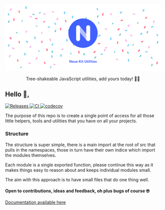 ![Hero](https://github.com/neuekit/utilities/raw/master/hero.png)

<p align="center">
  Tree-shakeable JavaScript utilities, add yours today! 🧑‍💻
</p>

## Hello 👋,

<a href="https://github.com/neuekit/utilities/releases">
<img src="https://img.shields.io/github/v/release/neuekit/utilities" alt="Releases" />
</a>

<a href="https://github.com/neuekit/utilities/actions">
<img src="https://img.shields.io/github/workflow/status/neuekit/utilities/test-coverage-ci" alt="CI" />
</a>

<a href="https://codecov.io/gh/neuekit/utilities">
<img src="https://img.shields.io/codecov/c/github/neuekit/utilites" alt="codecov" />
</a>

The purpose of this repo is to create a single point of access for all those little helpers, tools and utilities that you have on all your projects.

### Structure

The structure is super simple, there is a main import at the root of src that pulls in the namespaces, those in turn have their own indice which import the modules themselves.

Each module is a single exported function, please continue this way as it makes things easy to reason about and keeps individual modules small.

The aim with this approach is to have small files that do one thing well.

#### Open to contributions, ideas and feedback, oh plus bugs of course 🤓

[Documentation available here](https://neuekit.github.io/utilities/index.html)
